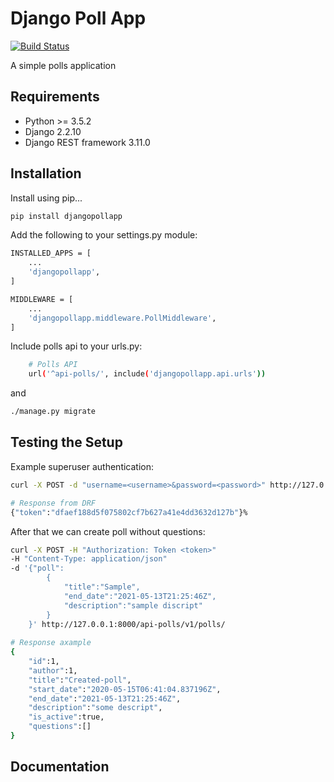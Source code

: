 # Django Poll App
[![Build Status](https://travis-ci.org/joemccann/dillinger.svg?branch=master)](https://travis-ci.org/joemccann/dillinger)

A simple polls application

## Requirements
- Python >= 3.5.2
- Django 2.2.10
- Django REST framework 3.11.0

## Installation
Install using pip...

```sh
pip install djangopollapp
```
Add the following to your settings.py module:

```sh
INSTALLED_APPS = [
    ...
    'djangopollapp',
]

MIDDLEWARE = [
    ...
    'djangopollapp.middleware.PollMiddleware',
]
```
Include polls api to your urls.py:

```sh
    # Polls API
    url('^api-polls/', include('djangopollapp.api.urls'))
```
and
```sh
./manage.py migrate
```

## Testing the Setup

Example superuser authentication:
```sh
curl -X POST -d "username=<username>&password=<password>" http://127.0.0.1:8000/api-token-auth/

# Response from DRF
{"token":"dfaef188d5f075802cf7b627a41e4dd3632d127b"}%  
```

After that we can create poll without questions:
```sh
curl -X POST -H "Authorization: Token <token>" 
-H "Content-Type: application/json" 
-d '{"poll":
        {
            "title":"Sample",
            "end_date":"2021-05-13T21:25:46Z",
            "description":"sample discript"
        }
    }' http://127.0.0.1:8000/api-polls/v1/polls/
    
# Response axample
{
    "id":1,
    "author":1,
    "title":"Created-poll",
    "start_date":"2020-05-15T06:41:04.837196Z",
    "end_date":"2021-05-13T21:25:46Z",
    "description":"some descript",
    "is_active":true,
    "questions":[]
}
```

## Documentation